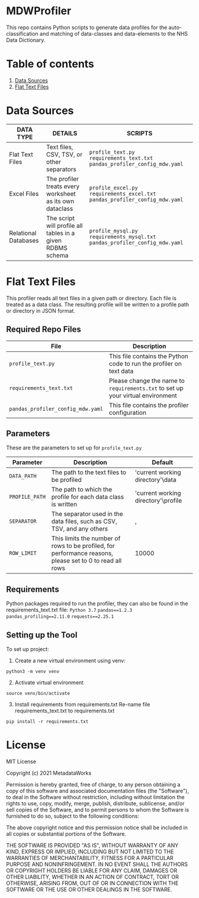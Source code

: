 # MDWProfiler

This repo contains Python scripts to generate data profiles for the auto-classification and matching of data-classes and data-elements to the NHS Data Dictionary.

# Table of contents

1. [Data Sources](#-data-sources)
2. [Flat Text Files](#-flat-text-files)

# Data Sources

| DATA TYPE  | DETAILS | SCRIPTS |
| ---        | --- | --- |
| Flat Text Files | Text files, CSV, TSV, or other separators | <code>profile_text.py</code> <code>requirements_text.txt</code> <code>pandas_profiler_config_mdw.yaml</code>|
| Excel Files | The profiler treats every worksheet as its own dataclass | <code>profile_excel.py</code> <code>requirements_excel.txt</code> <code>pandas_profiler_config_mdw.yaml</code>|
| Relational Databases | The script will profile all tables in a given RDBMS schema | <code>profile_mysql.py</code> <code>requirements_mysql.txt</code> <code>pandas_profiler_config_mdw.yaml</code>|


# Flat Text Files

This profiler reads all text files in a given path or directory. Each file is treated as a data class. The resulting profile will be written to a profile path or directory in JSON format.

## Required Repo Files

| File | Description |
| --- | --- |
| <code>profile_text.py</code> | This file contains the Python code to run the profiler on text data |
| <code>requirements_text.txt</code> | Please change the name to <code>requirements.txt</code> to set up your virtual environment |
| <code>pandas_profiler_config_mdw.yaml</code> | This file contains the profiler configuration |

## Parameters

These are the parameters to set up for <code>profile_text.py</code>

| Parameter | Description | Default |
| --- | --- | --- |
| <code>DATA_PATH</code> | The path to the text files to be profiled | 'current working directory'\data | 
| <code>PROFILE_PATH</code> | The path to which the profile for each data class is written | 'current working directory'\profile |
| <code>SEPARATOR</code> | The separator used in the data files, such as CSV, TSV, and any others | , |
| <code>ROW_LIMIT</code> | This limits the number of rows to be profiled, for performance reasons, please set to 0 to read all rows | 10000 |

## Requirements
Python packages required to run the profiler, they can also be found in the requirements_text.txt file:
<code>Python 3.7</code>
<code>pandas==1.2.3</code>
<code>pandas_profiling==2.11.0</code>
<code>requests==2.25.1</code>


## Setting up the Tool

To set up project:
1. Create a new virtual environment using venv:

<code>python3 -m venv venv</code>

2. Activate virtual environment

<code>source venv/bin/activate</code>

3. Install requirements from requirements.txt
Re-name file requirements_text.txt to requirements.txt

<code>pip install -r requirements.txt</code>


# License

MIT License

Copyright (c) 2021 MetadataWorks

Permission is hereby granted, free of charge, to any person obtaining a copy
of this software and associated documentation files (the "Software"), to deal
in the Software without restriction, including without limitation the rights
to use, copy, modify, merge, publish, distribute, sublicense, and/or sell
copies of the Software, and to permit persons to whom the Software is
furnished to do so, subject to the following conditions:

The above copyright notice and this permission notice shall be included in all
copies or substantial portions of the Software.

THE SOFTWARE IS PROVIDED "AS IS", WITHOUT WARRANTY OF ANY KIND, EXPRESS OR
IMPLIED, INCLUDING BUT NOT LIMITED TO THE WARRANTIES OF MERCHANTABILITY,
FITNESS FOR A PARTICULAR PURPOSE AND NONINFRINGEMENT. IN NO EVENT SHALL THE
AUTHORS OR COPYRIGHT HOLDERS BE LIABLE FOR ANY CLAIM, DAMAGES OR OTHER
LIABILITY, WHETHER IN AN ACTION OF CONTRACT, TORT OR OTHERWISE, ARISING FROM,
OUT OF OR IN CONNECTION WITH THE SOFTWARE OR THE USE OR OTHER DEALINGS IN THE
SOFTWARE.